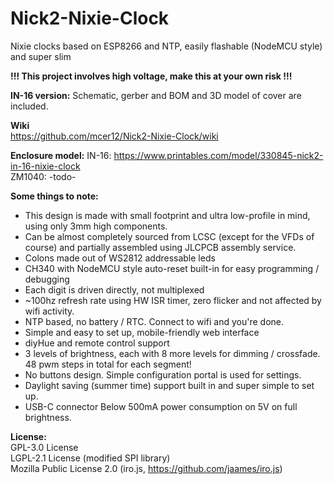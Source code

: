 # Nick2-Nixie-Clock
Nixie clocks based on ESP8266 and NTP, easily flashable (NodeMCU style) and super slim

**!!! This project involves high voltage, make this at your own risk !!!**

**IN-16 version:**
Schematic, gerber and BOM and 3D model of cover are included.

**Wiki**  
https://github.com/mcer12/Nick2-Nixie-Clock/wiki

**Enclosure model:** 
IN-16: https://www.printables.com/model/330845-nick2-in-16-nixie-clock  
ZM1040: -todo-

**Some things to note:**
- This design is made with small footprint and ultra low-profile in mind, using only 3mm high components.
- Can be almost completely sourced from LCSC (except for the VFDs of course) and partially assembled using JLCPCB assembly service.
- Colons made out of WS2812 addressable leds
- CH340 with NodeMCU style auto-reset built-in for easy programming / debugging
- Each digit is driven directly, not multiplexed
- ~100hz refresh rate using HW ISR timer, zero flicker and not affected by wifi activity.
- NTP based, no battery / RTC. Connect to wifi and you're done.
- Simple and easy to set up, mobile-friendly web interface
- diyHue and remote control support
- 3 levels of brightness, each with 8 more levels for dimming / crossfade. 48 pwm steps in total for each segment!
- No buttons design. Simple configuration portal is used for settings.
- Daylight saving (summer time) support built in and super simple to set up.
- USB-C connector Below 500mA power consumption on 5V on full brightness.

**License:**  
GPL-3.0 License  
LGPL-2.1 License (modified SPI library)  
Mozilla Public License 2.0 (iro.js, https://github.com/jaames/iro.js)
